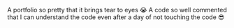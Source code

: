A portfolio so pretty that it brings tear to eyes 😭
A code so well commented that I can understand the code even after a day of not touching the code 😎
 
